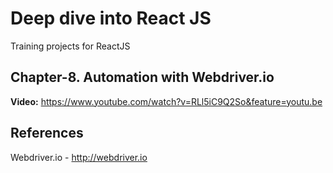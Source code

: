 # Deep dive into React JS

Training projects for ReactJS

## Chapter-8. Automation with Webdriver.io

**Video:** https://www.youtube.com/watch?v=RLl5iC9Q2So&feature=youtu.be

## References

Webdriver.io - http://webdriver.io
